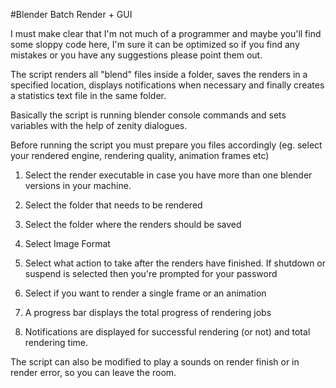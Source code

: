 #Blender Batch Render + GUI

I must make clear that I'm not much of a programmer and maybe you'll find some sloppy code here,
I'm sure it can be optimized so if you find any mistakes or you have any suggestions please point them out.

The script renders all "blend" files inside a folder, saves the renders in a specified location, displays notifications when necessary and finally creates a statistics text file in the same folder.

Basically the script is running blender console commands and sets variables with the help of zenity dialogues.

Before running the script you must prepare you files accordingly (eg. select your rendered engine, rendering quality, animation frames etc) 

1. Select the render executable in case you have more than one blender versions in your machine.

2. Select the folder that needs to be rendered

3. Select the folder where the renders should be saved

4. Select Image Format

5. Select what action to take after the renders have finished. If shutdown or suspend is selected then you're prompted for your password

6. Select if you want to render a single frame or an animation

7. A progress bar displays the total progress of rendering jobs

8. Notifications are displayed for successful rendering (or not) and total rendering time.

The script can also be modified to play a sounds on render finish or in render error, so you can leave the room.



